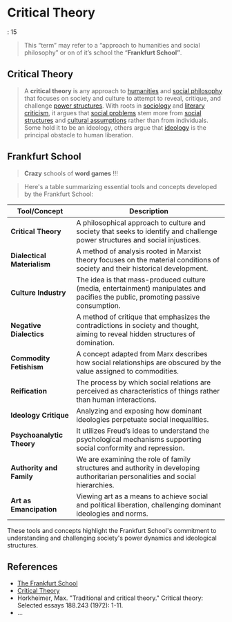 # Critical Theory

: 15

> This “term”  may refer to a  “approach to  humanities and social philosophy” or on of it’s school the “**Frankfurt School”**.
> 

## Critical Theory

> A **critical theory** is any approach to [humanities](https://en.wikipedia.org/wiki/Humanities) and [social philosophy](https://en.wikipedia.org/wiki/Social_philosophy) that focuses on society and culture to attempt to reveal, critique, and challenge [power structures](https://en.wikipedia.org/wiki/Power_structure). With roots in [sociology](https://en.wikipedia.org/wiki/Sociology) and [literary criticism](https://en.wikipedia.org/wiki/Literary_criticism), it argues that [social problems](https://en.wikipedia.org/wiki/Social_problems) stem more from [social structures](https://en.wikipedia.org/wiki/Social_structure) and [cultural assumptions](https://en.wikipedia.org/wiki/Cultural_assumptions) rather than from individuals. Some hold it to be an ideology, others argue that [ideology](https://en.wikipedia.org/wiki/Ideology) is the principal obstacle to human liberation.
> 

## **Frankfurt School**

> **Crazy** schools of **word games** !!!
> 

> Here's a table summarizing essential tools and concepts developed by the Frankfurt School:
> 

| **Tool/Concept** | **Description** |
| --- | --- |
| **Critical Theory** | A philosophical approach to culture and society that seeks to identify and challenge power structures and social injustices. |
| **Dialectical Materialism** | A method of analysis rooted in Marxist theory focuses on the material conditions of society and their historical development. |
| **Culture Industry** | The idea is that mass-produced culture (media, entertainment) manipulates and pacifies the public, promoting passive consumption. |
| **Negative Dialectics** | A method of critique that emphasizes the contradictions in society and thought, aiming to reveal hidden structures of domination. |
| **Commodity Fetishism** | A concept adapted from Marx describes how social relationships are obscured by the value assigned to commodities. |
| **Reification** | The process by which social relations are perceived as characteristics of things rather than human interactions. |
| **Ideology Critique** | Analyzing and exposing how dominant ideologies perpetuate social inequalities. |
| **Psychoanalytic Theory** | It utilizes Freud’s ideas to understand the psychological mechanisms supporting social conformity and repression. |
| **Authority and Family** | We are examining the role of family structures and authority in developing authoritarian personalities and social hierarchies. |
| **Art as Emancipation** | Viewing art as a means to achieve social and political liberation, challenging dominant ideologies and norms. |

These tools and concepts highlight the Frankfurt School's commitment to understanding and challenging society's power dynamics and ideological structures.

## References

- [The Frankfurt School](https://www.youtube.com/watch?v=xX9EI8wEyuY)
- [Critical Theory](https://en.wikipedia.org/wiki/Critical_theory)
- Horkheimer, Max. "Traditional and critical theory." Critical theory: Selected essays 188.243 (1972): 1-11.
- …